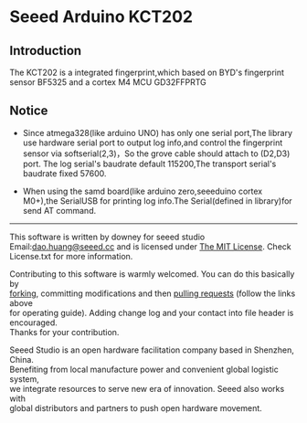 # Seeed Arduino KCT202

## Introduction
The KCT202 is a integrated fingerprint,which based on BYD's fingerprint sensor BF5325 and a cortex M4 MCU GD32FFPRTG


## Notice
* Since atmega328(like arduino UNO) has only one serial port,The library use hardware serial port to output log info,and control the fingerprint sensor via softserial(2,3)，So the grove cable should attach to (D2,D3) port. The log serial's baudrate default 115200,The transport serial's baudrate fixed 57600.   


* When using the samd board(like arduino zero,seeeduino cortex M0+),the SerialUSB for printing log info.The Serial(defined in library)for send AT command.  



***
This software is written by downey  for seeed studio<br>
Email:dao.huang@seeed.cc
and is licensed under [The MIT License](http://opensource.org/licenses/mit-license.php). Check License.txt for more information.<br>

Contributing to this software is warmly welcomed. You can do this basically by<br>
[forking](https://help.github.com/articles/fork-a-repo), committing modifications and then [pulling requests](https://help.github.com/articles/using-pull-requests) (follow the links above<br>
for operating guide). Adding change log and your contact into file header is encouraged.<br>
Thanks for your contribution.

Seeed Studio is an open hardware facilitation company based in Shenzhen, China. <br>
Benefiting from local manufacture power and convenient global logistic system, <br>
we integrate resources to serve new era of innovation. Seeed also works with <br>
global distributors and partners to push open hardware movement.<br>



